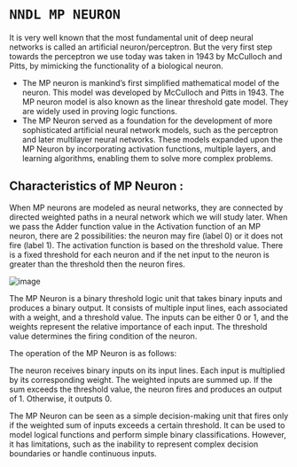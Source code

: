 # `NNDL MP NEURON`
 
 It is very well known that the most fundamental unit of deep neural networks is called an artificial neuron/perceptron. But the very first step towards the perceptron we use today was taken in 1943 by McCulloch and Pitts, by mimicking the functionality of a biological neuron.
 - The MP neuron is mankind’s first simplified mathematical model of the neuron. This model was developed by McCulloch and Pitts in 1943. The MP neuron model is also known as the linear threshold gate model. They are widely used in proving logic functions.
 - The MP Neuron served as a foundation for the development of more sophisticated artificial neural network models, such as the perceptron and later multilayer neural networks. These models expanded upon the MP Neuron by incorporating activation functions, multiple layers, and learning algorithms, enabling them to solve more complex problems.

## Characteristics of MP Neuron :

When MP neurons are modeled as neural networks, they are connected by directed weighted paths in a neural network which we will study later.
When we pass the Adder function value in the Activation function of an MP neuron, there are 2 possibilities: the neuron may fire (label 0) or it does not fire (label 1).
The activation function is based on the threshold value. There is a fixed threshold for each neuron and if the net input to the neuron is greater than the threshold then the neuron fires.

![image](https://github.com/03anjali/NNDL-MP-NEURON/assets/91782986/252ac479-593d-4d8c-b30e-e9d3acec6b2a)

The MP Neuron is a binary threshold logic unit that takes binary inputs and produces a binary output. It consists of multiple input lines, each associated with a weight, and a threshold value. The inputs can be either 0 or 1, and the weights represent the relative importance of each input. The threshold value determines the firing condition of the neuron.

The operation of the MP Neuron is as follows:

The neuron receives binary inputs on its input lines.
Each input is multiplied by its corresponding weight.
The weighted inputs are summed up.
If the sum exceeds the threshold value, the neuron fires and produces an output of 1. Otherwise, it outputs 0.

The MP Neuron can be seen as a simple decision-making unit that fires only if the weighted sum of inputs exceeds a certain threshold.
It can be used to model logical functions and perform simple binary classifications. However, it has limitations, such as the inability to represent complex decision boundaries or handle continuous inputs.

